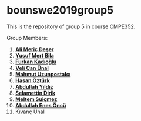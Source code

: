 # bounswe2019group5

This is the repository of group 5 in course CMPE352.

Group Members:

1) **[Ali Meriç Deşer](https://github.com/ali-deser-2016400261)**
2) **[Yusuf Mert Bila](https://github.com/ymBila)**
3) **[Furkan Kadıoğlu](https://github.com/furkan-kadioglu)**
4) **[Veli Can Ünal](https://github.com/multiminparvo)**
5) **[Mahmut Uzunpostalcı](https://github.com/muzunpostalci)**
6) **[Hasan Öztürk](https://github.com/hasan-ozturk-2017400258)**
7) **[Abdullah Yıldız](https://github.com/abdullahyldz)**
8) **[Selamettin Dirik](https://github.com/slmttndrk)**
9) **[Meltem Suiçmez](https://github.com/Melteos)**
10) **[Abdullah Enes Öncü](https://github.com/abdullah-oncu-2015400237)**
11) Kıvanç Ünal
